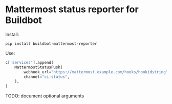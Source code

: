 # Mattermost status reporter for Buildbot

Install:

```
pip install buildbot-mattermost-reporter
```

Use:

```python
c['services'].append(
    MattermostStatusPush(
        webhook_url="https://mattermost.example.com/hooks/hookidstring",
        channel="ci-status",
    ),
)
```

TODO: document optional arguments
